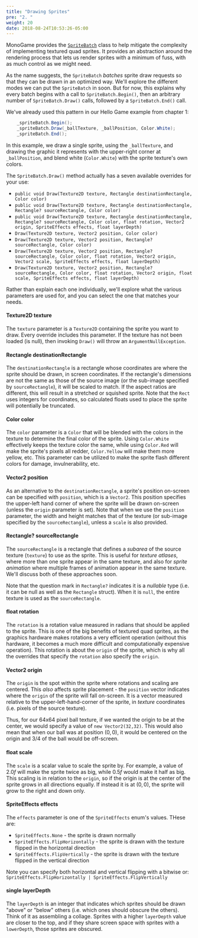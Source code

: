 ```yaml
---
title: "Drawing Sprites"
pre: "2. "
weight: 20
date: 2018-08-24T10:53:26-05:00
---
```


MonoGame provides the [`SpriteBatch`](https://docs.monogame.net/api/Microsoft.Xna.Framework.Graphics.SpriteBatch.html) class to help mitigate the complexity of implementing textured quad sprites.  It provides an abstraction around the rendering process that lets us render sprites with a minimum of fuss, with as much control as we might need.

As the name suggests, the `SpriteBatch` _batches_ sprite draw requests so that they can be drawn in an optimized way.  We'll explore the different modes we can put the `SpriteBatch` in soon.  But for now, this explains why every batch begins with a call to `SpriteBatch.Begin()`, then an arbitrary number of `SpriteBatch.Draw()` calls, followed by a `SpriteBatch.End()` call. 

We've already used this pattern in our Hello Game example from chapter 1:

```csharp
    _spriteBatch.Begin();            
    _spriteBatch.Draw(_ballTexture, _ballPosition, Color.White);
    _spriteBatch.End();
```

In this example, we draw a single sprite, using the `_ballTexture`, and drawing the graphic it represents with the upper-right corner at `_ballPosition`, and blend white (`Color.White`) with the sprite texture's own colors.

The `SpriteBatch.Draw()` method actually has a seven available overrides for your use:

* `public void Draw(Texture2D texture, Rectangle destinationRectangle, Color color)`
* `public void Draw(Texture2D texture, Rectangle destinationRectangle, Rectangle? sourceRectangle, Color color)`
* `public void Draw(Texture2D texture, Rectangle destinationRectangle, Rectangle? sourceRectangle, Color color, float rotation, Vector2 origin, SpriteEffects effects, float layerDepth)`
* `Draw(Texture2D texture, Vector2 position, Color color)`
* `Draw(Texture2D texture, Vector2 position, Rectangle? sourceRectangle, Color color)`
* `Draw(Texture2D texture, Vector2 position, Rectangle? sourceRectangle, Color color, float rotation, Vector2 origin, Vector2 scale, SpriteEffects effects, float layerDepth)`
* `Draw(Texture2D texture, Vector2 position, Rectangle? sourceRectangle, Color color, float rotation, Vector2 origin, float scale, SpriteEffects effects, float layerDepth)`

Rather than explain each one individually, we'll explore what the various parameters are used for, and you can select the one that matches your needs.

#### Texture2D texture
The `texture` parameter is a `Texture2D` containing the sprite you want to draw.  Every override includes this parameter.  If the texture has not been loaded (is null), then invoking `Draw()` will throw an `ArgumentNullException`.

#### Rectangle destinationRectangle
The `destinationRectangle` is a rectangle whose coordinates are where the sprite should be drawn, in screen coordinates.  If the rectangle's dimensions are not the same as those of the source image (or the sub-image specified by `sourceRectangle`), it will be scaled to match.  If the aspect ratios are different, this will result in a stretched or squished sprite.  Note that the `Rect` uses integers for coordinates, so calculated floats used to place the sprite will potentially be truncated.

#### Color color 
The `color` parameter is a `Color` that will be blended with the colors in the texture to determine the final color of the sprite.  Using `Color.White` effectively keeps the texture color the same, while using `Color.Red` will make the sprite's pixels all redder, `Color.Yellow` will make them more yellow, etc.  This parameter can be utilized to make the sprite flash different colors for damage, invulnerability, etc.

#### Vector2 position 
As an alternative to the `destinationRectangle`, a sprite's position on-screen can be specified with `position`, which is a `Vector2`.  This position specifies the upper-left hand corner of where the sprite will be drawn on-screen (unless the `origin` parameter is set).  Note that when we use the `position` parameter, the width and height matches that of the texture (or sub-image specified by the `sourceRectangle`), unless a `scale` is also provided.

#### Rectangle? sourceRectangle 
The `sourceRectangle` is a rectangle that defines a _subarea_ of the source texture (`texture`) to use as the sprite.  This is useful for _texture atlases_, where more than one sprite appear in the same texture, and also for _sprite animation_ where multiple frames of animation appear in the same texture.  We'll discuss both of these approaches soon.

Note that the question mark in `Rectangle?` indicates it is a _nullable_ type (i.e. it can be null as well as the `Rectangle` struct).  When it is `null`, the entire texture is used as the `sourceRectangle`.

#### float rotation
The `rotation` is a rotation value measured in radians that should be applied to the sprite.  This is one of the big benefits of textured quad sprites, as the graphics hardware makes rotations a very efficient operation (without this hardware, it becomes a much more difficult and computationally expensive operation).  This rotation is about the `origin` of the sprite, which is why all the overrides that specify the `rotation` also specify the `origin`.

#### Vector2 origin
The `origin` is the spot within the sprite where rotations and scaling are centered.  This _also_ affects sprite placement - the `position` vector indicates where the `origin` of the sprite will fall on-screen.  It is a vector measured relative to the upper-left-hand-corner of the sprite, in _texture_ coordinates (i.e. pixels of the source texture).  

Thus, for our 64x64 pixel ball texture, if we wanted the origin to be at the center, we would specify a value of `new Vector2(32,32)`.  This would also mean that when our ball was at position $(0,0)$, it would be centered on the origin and 3/4 of the ball would be off-screen.

#### float scale 
The `scale` is a scalar value to scale the sprite by.  For example, a value of $2.0f$ will make the sprite twice as big, while $0.5f$ would make it half as big.  This scaling is in relation to the `origin`, so if the origin is at the center of the sprite grows in all directions equally.  If instead it is at $(0,0)$, the sprite will grow to the right and down only.

#### SpriteEffects effects
The `effects` parameter is one of the `SpriteEffects` enum's values.  THese are:

* `SpriteEffects.None` - the sprite is drawn normally
* `SpriteEffects.FlipHorizontally` - the sprite is drawn with the texture flipped in the horizontal direction 
* `SpriteEffects.FlipVertically` - the sprite is drawn with the texture flipped in the vertical direction

Note you can specify both horizontal and vertical flipping with a bitwise or: `SpriteEffects.FlipHorizontally | SpriteEffects.FlipVertically`

#### single layerDepth
The `layerDepth` is an integer that indicates which sprites should be drawn "above" or "below" others (i.e. which ones should obscure the others).  Think of it as assembling a collage.  Sprites with a higher `layerDepth` value are closer to the top, and if they share screen space with sprites with a `lowerDepth`, those sprites are obscured.